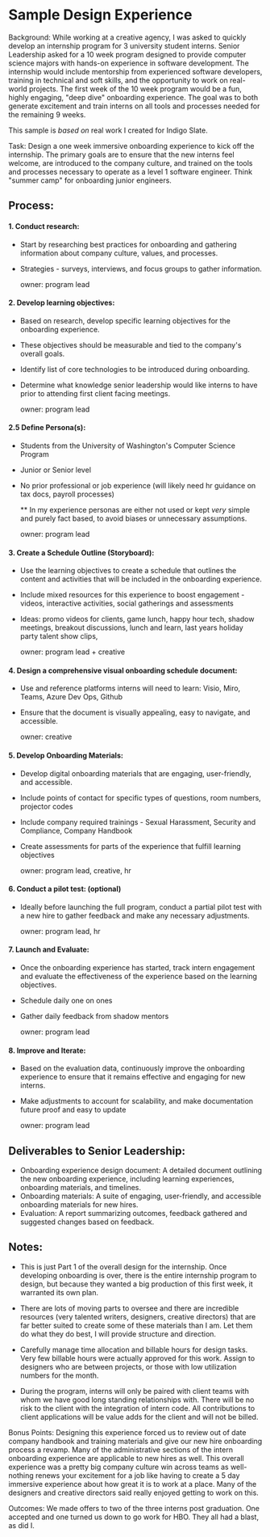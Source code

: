 
# Sample Design Experience

Background: While working at a creative agency, I was asked to quickly develop an internship program for 3 university student interns. Senior Leadership asked for a 10 week program designed to provide computer science majors with hands-on experience in software development. The internship would include mentorship from experienced software developers, training in technical and soft skills, and the opportunity to work on real-world projects. The first week of the 10 week program would be a fun, highly engaging, "deep dive" onboarding experience. The goal was to both generate excitement and train interns on all tools and processes needed for the remaining 9 weeks. 

This sample is _based on_ real work I created for Indigo Slate. 


Task: Design a one week immersive onboarding experience to kick off the internship. The primary goals are to ensure that the new interns feel welcome, are introduced to the company culture, and trained on the tools and processes necessary to operate as a level 1 software engineer. Think "summer camp" for onboarding junior engineers. 


## Process:

  #### 1. Conduct research: 
   - Start by researching best practices for onboarding and gathering information about company culture, values, and processes. 
   - Strategies - surveys, interviews, and focus groups to gather information.

     owner: program lead

  #### 2. Develop learning objectives:
   - Based on research, develop specific learning objectives for the onboarding experience. 
   - These objectives should be measurable and tied to the company's overall goals. 
   - Identify list of core technologies to be introduced during onboarding.
   - Determine what knowledge senior leadership would like interns to have prior to attending first client facing meetings.

     owner: program lead

  #### 2.5 Define Persona(s):
   - Students from the University of Washington's Computer Science Program
   - Junior or Senior level
   - No prior professional or job experience (will likely need hr guidance on tax docs, payroll processes)

     ** In my experience personas are either not used or kept _very_ simple and purely fact based, to avoid biases or unnecessary assumptions. 

     owner: program lead

  #### 3. Create a Schedule Outline (Storyboard):
   - Use the learning objectives to create a schedule that outlines the content and activities that will be included in the onboarding experience. 
   - Include mixed resources for this experience to boost engagement - videos, interactive activities, social gatherings and assessments
   - Ideas: promo videos for clients, game lunch, happy hour tech, shadow meetings, breakout discussions, lunch and learn, last years holiday party talent show clips, 

     owner: program lead + creative

  #### 4. Design a comprehensive visual onboarding schedule document:
   - Use and reference platforms interns will need to learn: Visio, Miro, Teams, Azure Dev Ops, Github
   - Ensure that the document is visually appealing, easy to navigate, and accessible.

     owner: creative

  #### 5. Develop Onboarding Materials: 
   - Develop digital onboarding materials that are engaging, user-friendly, and accessible. 
   - Include points of contact for specific types of questions, room numbers, projector codes
   - Include company required trainings - Sexual Harassment, Security and Compliance, Company Handbook
   - Create assessments for parts of the experience that fulfill learning objectives

     owner: program lead, creative, hr

  #### 6. Conduct a pilot test: (optional) 
  
   - Ideally before launching the full program, conduct a partial pilot test with a new hire to gather feedback and make any necessary adjustments.

     owner: program lead, hr

  #### 7. Launch and Evaluate: 
   - Once the onboarding experience has started, track intern engagement and evaluate the effectiveness of the experience based on the learning objectives.
   - Schedule daily one on ones 
   - Gather daily feedback from shadow mentors

     owner: program lead

  #### 8. Improve and Iterate: 
  
   - Based on the evaluation data, continuously improve the onboarding experience to ensure that it remains effective and engaging for new interns.
   - Make adjustments to account for scalability, and make documentation future proof and easy to update 
    
     owner: program lead


## Deliverables to Senior Leadership:

 - Onboarding experience design document: A detailed document outlining the new onboarding experience, including learning experiences, onboarding materials, and timelines.
 - Onboarding materials: A suite of engaging, user-friendly, and accessible onboarding materials for new hires.
 - Evaluation: A report summarizing outcomes, feedback gathered and suggested changes based on feedback.


## Notes: 

 - This is just Part 1 of the overall design for the internship. Once developing onboarding is over, there is the entire internship program to design, but because they wanted a big production of this first week, it warranted its own plan. 

 - There are lots of moving parts to oversee and there are incredible resources (very talented writers, designers, creative directors) that are far better suited to create some of these materials than I am. Let them do what they do best, I will provide structure and direction. 

 - Carefully manage time allocation and billable hours for design tasks. Very few billable hours were actually approved for this work. Assign to designers who are between projects, or those with low utilization numbers for the month. 

 - During the program, interns will only be paired with client teams with whom we have good long standing relationships with. There will be no risk to the client with the integration of intern code. All contributions to client applications will be value adds for the client and will not be billed. 

Bonus Points: Designing this experience forced us to review out of date company handbook and training materials and give our new hire onboarding process a revamp. Many of the administrative sections of the intern onboarding experience are applicable to new hires as well.
This overall experience was a pretty big company culture win across teams as well-  nothing renews your excitement for a job like having to create a 5 day immersive experience about how great it is to work at a place. Many of the designers and creative directors said really enjoyed getting to work on this.

Outcomes: We made offers to two of the three interns post graduation. One accepted and one turned us down to go work for HBO. They all had a blast, as did I. 